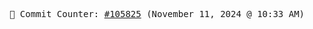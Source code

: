 <p align="center">
    <samp>
        📮 Commit Counter: <a href="https://github.com/Javascript-void0/Javascript-void0/commits/main">#105825</a> (November 11, 2024 @ 10:33 AM)
    </samp>
</p>